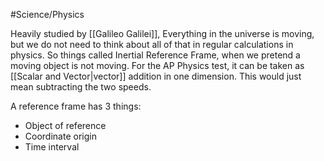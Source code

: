 #Science/Physics 

Heavily studied by [[Galileo Galilei]], Everything in the universe is moving, but we do not need to think about all of that in regular calculations in physics. So things called Inertial Reference Frame, when we pretend a moving object is not moving. For the AP Physics test, it can be taken as [[Scalar and Vector|vector]] addition in one dimension. This would just mean subtracting the two speeds. 

A reference frame has 3 things:
- Object of reference 
- Coordinate origin 
- Time interval 
